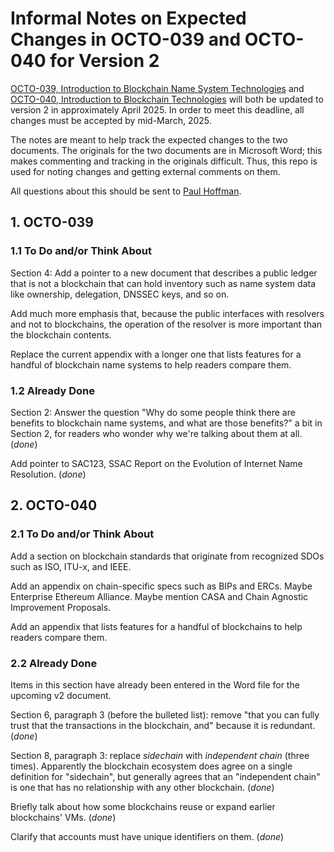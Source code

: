 # Informal Notes on Expected Changes in OCTO-039 and OCTO-040 for Version 2

[OCTO-039, Introduction to Blockchain Name System Technologies](https://www.icann.org/octo-039-en.pdf) and [OCTO-040, Introduction to Blockchain Technologies](https://www.icann.org/octo-040-en.pdf) will both be updated to version 2 in approximately April 2025.
In order to meet this deadline, all changes must be accepted by mid-March, 2025.

The notes are meant to help track the expected changes to the two documents.
The originals for the two documents are in Microsoft Word; this makes commenting and tracking in the originals difficult.
Thus, this repo is used for noting changes and getting external comments on them.

All questions about this should be sent to [Paul Hoffman](paul.hoffman@icann.org).


## 1. OCTO-039

### 1.1 To Do and/or Think About

Section 4: Add a pointer to a new document that describes a public ledger that is not a blockchain that can hold inventory such as name system data like ownership, delegation, DNSSEC keys, and so on.

Add much more emphasis that, because the public interfaces with resolvers and not to blockchains, the operation of the resolver is more important than the blockchain contents.

Replace the current appendix with a longer one that lists features for a handful of blockchain name systems to help readers compare them.

### 1.2 Already Done

Section 2: Answer the question "Why do some people think there are benefits to blockchain name systems, and what are those benefits?" a bit in Section 2, for readers who wonder why we're talking about them at all. (_done_)

Add pointer to SAC123, SSAC Report on the Evolution of Internet Name Resolution. (_done_)


## 2. OCTO-040

### 2.1 To Do and/or Think About

Add a section on blockchain standards that originate from recognized SDOs such as ISO, ITU-x, and IEEE.

Add an appendix on chain-specific specs such as BIPs and ERCs. Maybe Enterprise Ethereum Alliance. Maybe mention CASA and Chain Agnostic Improvement Proposals.

Add an appendix that lists features for a handful of blockchains to help readers compare them.

### 2.2 Already Done

Items in this section have already been entered in the Word file for the upcoming v2 document.

Section 6, paragraph 3 (before the bulleted list): remove "that you can fully trust that the transactions in the blockchain, and" because it is redundant. (_done_)

Section 8, paragraph 3: replace *sidechain* with *independent chain* (three times).
Apparently the blockchain ecosystem does agree on a single definition for "sidechain", but generally agrees that an "independent chain" is one that has no relationship with any other blockchain. (_done_)

Briefly talk about how some blockchains reuse or expand earlier blockchains' VMs. (_done_)

Clarify that accounts must have unique identifiers on them. (_done_)

